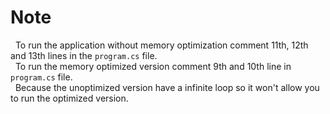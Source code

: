 # Note
&nbsp;&nbsp;To run the application without memory optimization comment 11th, 12th and 13th lines in the `program.cs` file. <br>
&nbsp;&nbsp;To run the memory optimized version comment 9th and 10th line in `program.cs` file. <br>
&nbsp;&nbsp;Because the unoptimized version have a infinite loop so it won't allow you to run the optimized version.